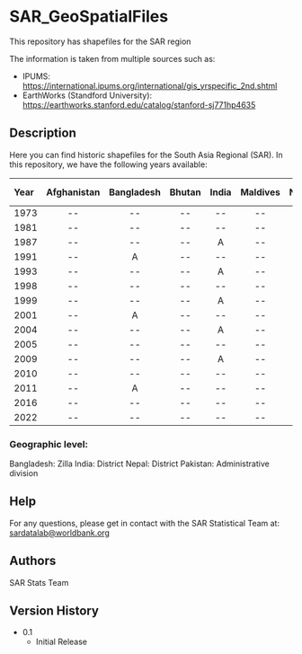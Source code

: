 # SAR_GeoSpatialFiles
This repository has shapefiles for the SAR region

The information is taken from multiple sources such as:
* IPUMS: https://international.ipums.org/international/gis_yrspecific_2nd.shtml
* EarthWorks (Standford University): https://earthworks.stanford.edu/catalog/stanford-sj771hp4635


## Description
Here you can find historic shapefiles for the South Asia Regional (SAR). 
In this repository, we have the following years available:

| Year    | Afghanistan | Bangladesh | Bhutan | India  | Maldives | Nepal  | Pakistan | Sri Lanka | 
| :----   | :----:      | :----:     | :----: | :----: |  :----:  | :----: | :----:   | :----:    | 
| 1973    |     --      | --          | --    | --      | --       | --     | A       |  --  | 
| 1981    |     --      | --          | --    | --      | --       | --     | A       |  --  | 
| 1987    |     --      | --          | --    | A      | --       | --     | --       |  --  | 
| 1991    |     --      | A          | --  | --   | --  | --   | --  |  --  | 
| 1993    |     --      | --         | --  | A   | --  | --   | --  |  --  |
| 1998    |     --      | --          | --    | --      | --       | --     | A       |  --  | 
| 1999    |     --      | --         | --  | A   | --  | --   | --  |  --  |
| 2001    |     --      | A          | --  | --   | --  | A   | --  |  --  |
| 2004    |     --      | --         | --  | A   | --  | --   | --  |  --  |
| 2005    |     --      | --          | --  | --   | --  | --   | --  |  --  | 
| 2009    |     --      | --         | --  | A   | --  | --   | --  |  --  |
| 2010    |     --      | --          | --  | --   | --  | --   | --  |  --  | 
| 2011    |     --      | A          | --  | --   | --  | A   | --  |  --  | 
| 2016    |     --      | --          | --  | --   | --  | --   | --  |  --  | 
| 2022    |     --      | --          | --  | --   | --  | --   | --  |  --  | 

### Geographic level:
Bangladesh:  Zilla
India:       District
Nepal:       District
Pakistan:    Administrative division

## Help
For any questions, please get in contact with the SAR Statistical Team at: sardatalab@worldbank.org

## Authors
SAR Stats Team

## Version History
* 0.1
    * Initial Release
